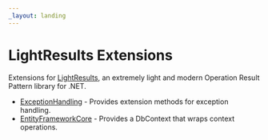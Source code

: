 ```yaml
---
_layout: landing
---
```


# LightResults Extensions

Extensions for [LightResults](https://github.com/jscarle/LightResults), an extremely light and modern Operation Result Pattern library for .NET.

- [ExceptionHandling](https://jscarle.github.io/LightResults.Extensions/docs/exceptionhandling.html) - Provides extension methods for exception handling.
- [EntityFrameworkCore](https://jscarle.github.io/LightResults.Extensions/docs/entityframeworkcore.html) - Provides a DbContext that wraps context operations.


